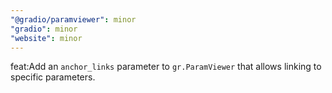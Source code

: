 ```yaml
---
"@gradio/paramviewer": minor
"gradio": minor
"website": minor
---
```


feat:Add an `anchor_links` parameter to `gr.ParamViewer` that allows linking to specific parameters.
